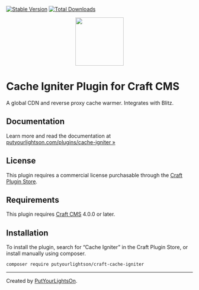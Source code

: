 [![Stable Version](https://img.shields.io/packagist/v/putyourlightson/craft-cache-igniter?label=stable)]((https://packagist.org/packages/putyourlightson/craft-cache-igniter))
[![Total Downloads](https://img.shields.io/packagist/dt/putyourlightson/craft-cache-igniter)](https://packagist.org/packages/putyourlightson/craft-cache-igniter)

<p align="center"><img width="130" src="https://putyourlightson.com/assets/logos/cache-igniter.svg"></p>

# Cache Igniter Plugin for Craft CMS

A global CDN and reverse proxy cache warmer. Integrates with Blitz.

## Documentation

Learn more and read the documentation at [putyourlightson.com/plugins/cache-igniter »](https://putyourlightson.com/plugins/cache-igniter)

## License

This plugin requires a commercial license purchasable through the [Craft Plugin Store](https://plugins.craftcms.com/cache-igniter).

## Requirements

This plugin requires [Craft CMS](https://craftcms.com/) 4.0.0 or later.

## Installation

To install the plugin, search for “Cache Igniter” in the Craft Plugin Store, or install manually using composer.

```shell
composer require putyourlightson/craft-cache-igniter
```

---

Created by [PutYourLightsOn](https://putyourlightson.com/).
